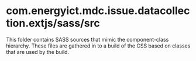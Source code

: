 # com.energyict.mdc.issue.datacollection.extjs/sass/src

This folder contains SASS sources that mimic the component-class hierarchy. These files
are gathered in to a build of the CSS based on classes that are used by the build.
